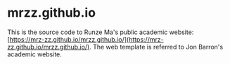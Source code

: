 # mrzz.github.io

This is the source code to Runze Ma's public academic website: [https://mrz-zz.github.io/mrzz.github.io/](https://mrz-zz.github.io/mrzz.github.io/). The web template is referred to Jon Barron's  academic website. 
